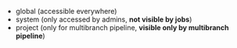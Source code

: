- global (accessible everywhere)
- system (only accessed by admins, **not visible by jobs**)
- project (only for multibranch pipeline, **visible only by multibranch pipeline**)
